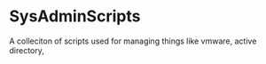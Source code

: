 # SysAdminScripts
 A colleciton of scripts used for managing things like vmware, active directory, 
